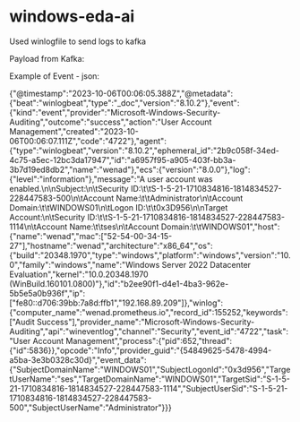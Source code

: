 # windows-eda-ai

Used winlogfile to send logs to kafka




Payload from Kafka: 

Example of Event - json:

{"@timestamp":"2023-10-06T00:06:05.388Z","@metadata":{"beat":"winlogbeat","type":"_doc","version":"8.10.2"},"event":{"kind":"event","provider":"Microsoft-Windows-Security-Auditing","outcome":"success","action":"User Account Management","created":"2023-10-06T00:06:07.111Z","code":"4722"},"agent":{"type":"winlogbeat","version":"8.10.2","ephemeral_id":"2b9c058f-34ed-4c75-a5ec-12bc3da17947","id":"a6957f95-a905-403f-bb3a-3b7d19ed8db2","name":"wenad"},"ecs":{"version":"8.0.0"},"log":{"level":"information"},"message":"A user account was enabled.\n\nSubject:\n\tSecurity ID:\t\tS-1-5-21-1710834816-1814834527-228447583-500\n\tAccount Name:\t\tAdministrator\n\tAccount Domain:\t\tWINDOWS01\n\tLogon ID:\t\t0x3D956\n\nTarget Account:\n\tSecurity ID:\t\tS-1-5-21-1710834816-1814834527-228447583-1114\n\tAccount Name:\t\tses\n\tAccount Domain:\t\tWINDOWS01","host":{"name":"wenad","mac":["52-54-00-34-15-27"],"hostname":"wenad","architecture":"x86_64","os":{"build":"20348.1970","type":"windows","platform":"windows","version":"10.0","family":"windows","name":"Windows Server 2022 Datacenter Evaluation","kernel":"10.0.20348.1970 (WinBuild.160101.0800)"},"id":"b2ee90f1-d4e1-4ba3-962e-5b5e5a0b936f","ip":["fe80::d706:39bb:7a8d:ffb1","192.168.89.209"]},"winlog":{"computer_name":"wenad.prometheus.io","record_id":155252,"keywords":["Audit Success"],"provider_name":"Microsoft-Windows-Security-Auditing","api":"wineventlog","channel":"Security","event_id":"4722","task":"User Account Management","process":{"pid":652,"thread":{"id":5836}},"opcode":"Info","provider_guid":"{54849625-5478-4994-a5ba-3e3b0328c30d}","event_data":{"SubjectDomainName":"WINDOWS01","SubjectLogonId":"0x3d956","TargetUserName":"ses","TargetDomainName":"WINDOWS01","TargetSid":"S-1-5-21-1710834816-1814834527-228447583-1114","SubjectUserSid":"S-1-5-21-1710834816-1814834527-228447583-500","SubjectUserName":"Administrator"}}}
